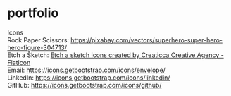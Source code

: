 # portfolio

Icons  
Rock Paper Scissors: https://pixabay.com/vectors/superhero-super-hero-hero-figure-304713/  
Etch a Sketch: <a href="https://www.flaticon.com/free-icons/etch-a-sketch" title="Etch a sketch icons">Etch a sketch icons created by Creaticca Creative Agency - Flaticon</a>  
Email: https://icons.getbootstrap.com/icons/envelope/  
LinkedIn: https://icons.getbootstrap.com/icons/linkedin/  
GitHub: https://icons.getbootstrap.com/icons/github/  
